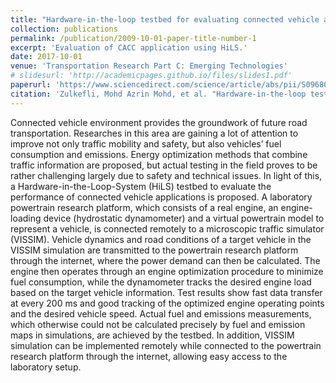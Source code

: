 ```yaml
---
title: "Hardware-in-the-loop testbed for evaluating connected vehicle applications"
collection: publications
permalink: /publication/2009-10-01-paper-title-number-1
excerpt: 'Evaluation of CACC application using HiLS.'
date: 2017-10-01
venue: 'Transportation Research Part C: Emerging Technologies'
# slidesurl: 'http://academicpages.github.io/files/slides1.pdf'
paperurl: 'https://www.sciencedirect.com/science/article/abs/pii/S0968090X17300591'
citation: 'Zulkefli, Mohd Azrin Mohd, et al. "Hardware-in-the-loop testbed for evaluating connected vehicle applications." Transportation Research Part C: Emerging Technologies 78 (2017): 50-62.'
---
```


Connected vehicle environment provides the groundwork of future road transportation. Researches in this area are gaining a lot of attention to improve not only traffic mobility and safety, but also vehicles’ fuel consumption and emissions. Energy optimization methods that combine traffic information are proposed, but actual testing in the field proves to be rather challenging largely due to safety and technical issues. In light of this, a Hardware-in-the-Loop-System (HiLS) testbed to evaluate the performance of connected vehicle applications is proposed. A laboratory powertrain research platform, which consists of a real engine, an engine-loading device (hydrostatic dynamometer) and a virtual powertrain model to represent a vehicle, is connected remotely to a microscopic traffic simulator (VISSIM). Vehicle dynamics and road conditions of a target vehicle in the VISSIM simulation are transmitted to the powertrain research platform through the internet, where the power demand can then be calculated. The engine then operates through an engine optimization procedure to minimize fuel consumption, while the dynamometer tracks the desired engine load based on the target vehicle information. Test results show fast data transfer at every 200 ms and good tracking of the optimized engine operating points and the desired vehicle speed. Actual fuel and emissions measurements, which otherwise could not be calculated precisely by fuel and emission maps in simulations, are achieved by the testbed. In addition, VISSIM simulation can be implemented remotely while connected to the powertrain research platform through the internet, allowing easy access to the laboratory setup.
